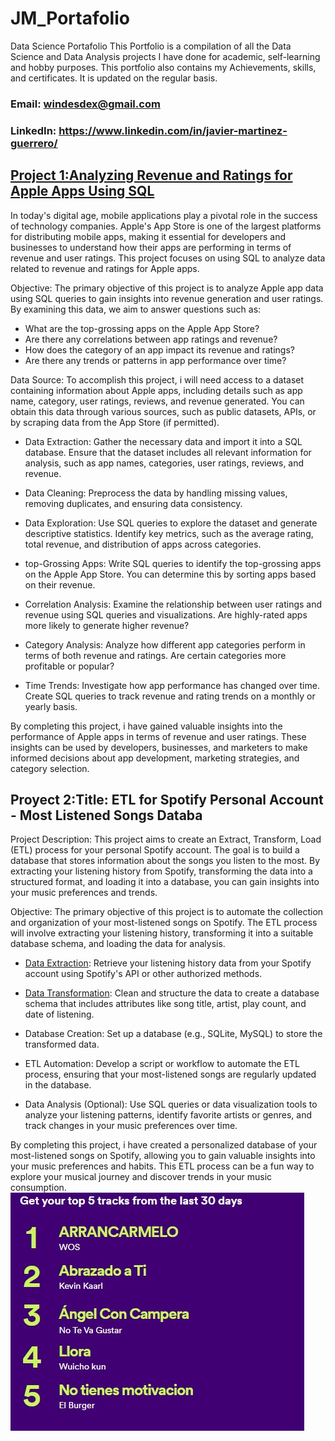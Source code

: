 # JM_Portafolio
Data Science Portafolio
This Portfolio is a compilation of all the Data Science and Data Analysis projects I have done for academic, self-learning and hobby purposes. This portfolio also contains my Achievements, skills, and certificates. It is updated on the regular basis.

### Email: windesdex@gmail.com

### LinkedIn: https://www.linkedin.com/in/javier-martinez-guerrero/


## [Project 1:Analyzing Revenue and Ratings for Apple Apps Using SQL ](https://github.com/Winsdex/JM_Portafolio.html/blob/main/ProyectApple.sql) 

In today's digital age, mobile applications play a pivotal role in the success of technology companies. Apple's App Store is one of the largest platforms for distributing mobile apps, making it essential for developers and businesses to understand how their apps are performing in terms of revenue and user ratings. This project focuses on using SQL to analyze data related to revenue and ratings for Apple apps.

Objective:
The primary objective of this project is to analyze Apple app data using SQL queries to gain insights into revenue generation and user ratings. By examining this data, we aim to answer questions such as:

- What are the top-grossing apps on the Apple App Store?
- Are there any correlations between app ratings and revenue?
- How does the category of an app impact its revenue and ratings?
- Are there any trends or patterns in app performance over time?

Data Source:
To accomplish this project, i will need access to a dataset containing information about Apple apps, including details such as app name, category, user ratings, reviews, and revenue generated. You can obtain this data through various sources, such as public datasets, APIs, or by scraping data from the App Store (if permitted).


- Data Extraction: Gather the necessary data and import it into a SQL database. Ensure that the dataset includes all relevant information for analysis, such as app names, categories, user ratings, reviews, and revenue.

- Data Cleaning: Preprocess the data by handling missing values, removing duplicates, and ensuring data consistency.

- Data Exploration: Use SQL queries to explore the dataset and generate descriptive statistics. Identify key metrics, such as the average rating, total revenue, and distribution of apps across categories.

- top-Grossing Apps: Write SQL queries to identify the top-grossing apps on the Apple App Store. You can determine this by sorting apps based on their revenue.

- Correlation Analysis: Examine the relationship between user ratings and revenue using SQL queries and visualizations. Are highly-rated apps more likely to generate higher revenue?

- Category Analysis: Analyze how different app categories perform in terms of both revenue and ratings. Are certain categories more profitable or popular?

- Time Trends: Investigate how app performance has changed over time. Create SQL queries to track revenue and rating trends on a monthly or yearly basis.




By completing this project, i have gained valuable insights into the performance of Apple apps in terms of revenue and user ratings. These insights can be used by developers, businesses, and marketers to make informed decisions about app development, marketing strategies, and category selection.



## Proyect 2:Title: ETL for Spotify Personal Account - Most Listened Songs Databa 
Project Description:
This project aims to create an Extract, Transform, Load (ETL) process for your personal Spotify account. The goal is to build a database that stores information about the songs you listen to the most. By extracting your listening history from Spotify, transforming the data into a structured format, and loading it into a database, you can gain insights into your music preferences and trends.

Objective:
The primary objective of this project is to automate the collection and organization of your most-listened songs on Spotify. The ETL process will involve extracting your listening history, transforming it into a suitable database schema, and loading the data for analysis.

- [Data Extraction](https://github.com/Winsdex/JM_Portafolio.html/blob/main/ExtracSpofity.py): Retrieve your listening history data from your Spotify account using Spotify's API or other authorized methods.

- [Data Transformation](https://github.com/Winsdex/JM_Portafolio.html/blob/main/SpofityDrag.py): Clean and structure the data to create a database schema that includes attributes like song title, artist, play count, and date of listening.

- Database Creation: Set up a database (e.g., SQLite, MySQL) to store the transformed data.

- ETL Automation: Develop a script or workflow to automate the ETL process, ensuring that your most-listened songs are regularly updated in the database.

- Data Analysis (Optional): Use SQL queries or data visualization tools to analyze your listening patterns, identify favorite artists or genres, and track changes in your music preferences over time.

By completing this project, i have created a personalized database of your most-listened songs on Spotify, allowing you to gain valuable insights into your music preferences and habits. This ETL process can be a fun way to explore your musical journey and discover trends in your music consumption.
![alt text](sopfity.jpg)
